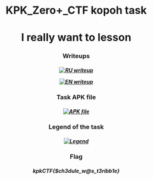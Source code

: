 <h1 align="center">KPK_Zero+_CTF kopoh task</h1>
<h1 align="center">I really want to lesson</h1>
<h3 align="center"></h3>
<h3 align="center">Writeups</h3> 
<h5 align="center">

[![RU writeup](https://img.shields.io/badge/WRITE_UP_RU-A6083F?logo=libreofficewriter&logoColor=fff&style=for-the-badge)](https://github.com/kopoh/KPK_CTF_Zero/blob/main/Obsidian%20Vault/I%20really%20want%20to%20lesson%20(WRITE-UP)%20RU.md)

[![EN writeup](https://img.shields.io/badge/WRITE_UP_EN-083FA6?logo=libreofficewriter&logoColor=fff&style=for-the-badge)](https://github.com/kopoh/KPK_CTF_Zero/blob/main/Obsidian%20Vault/I%20really%20want%20to%20lesson%20(WRITE-UP)%20EN.md)
</h5> 

<h3 align="center">Task APK file</h3>
<h5 align="center">
  
[![APK file](https://img.shields.io/badge/-APK_FILE-090909?style=for-the-badge&logo=Android)](https://github.com/kopoh/KPK_CTF_Zero/blob/main/KPK%20Super%20Scheduler.apk)

</h5> 

<h3 align="center">Legend of the task</h3>
<h5 align="center">

[![Legend](https://img.shields.io/badge/Legend-06F?logo=chatbot&logoColor=fff&style=for-the-badge)](https://github.com/kopoh/KPK_CTF_Zero/blob/main/legend.md)

</h5> 
<h3 align="center">Flag</h3>
<h5 align="center">
  
kpkCTF{$ch3dule_w@s_t3ribb1e}

</h5> 
